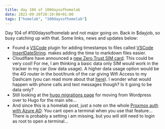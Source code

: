 ```yaml
---
title: day 104 of 100daysofhomelab
date: 2022-09-26T20:10:06+01:00
tags: ["homelab", "100daysofhomelab"]
---
```

Day 104 of #100daysofhomelab and not major going on. Back in $dayjob, so busy catching up with that. Some links, news and updates below:

* Found a [VSCode](https://code.visualstudio.com) plugin for adding timestamps to files called [VSCode InsertDateString](https://github.com/jsynowiec/vscode-insertdatestring). makes adding the time to markdown files easier. 
* Cloudflare have announced a [new Zero Trust SIM card](https://blog.cloudflare.com/the-first-zero-trust-sim/). This could be very cool! For me, I am thinking a basic data only SIM would work in the tracker in my car (low data usage). A higher data usage option would be the 4G router in the boot/trunk of the car giving Wifi Access to my Dashcam (you can read more about that [here](https://www.tiernanotoole.ie/2022/02/25/running-a-raspberry-pi-in-a-car-and-backing-up-dashcam-footage.html)). I wonder what would happen with phone calls and text messages though? Is it going to be data only? 
* Still looking at the [hugo migrations page](https://gohugo.io/tools/migrations/) for moving from Wordpress over to Hugo for the main site...
* And since this is a homelab post, just a note on the whole [Proxmox auth with Azure AD](https://miniblog.tiernanotoole.ie/posts/proxmox-azure-ad-auth/): You cant open a terminal when you use that feature... There is probably a setting i am missing, but you will still need to login as root to open a terminal... 